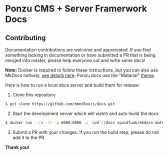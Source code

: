 # Ponzu CMS + Server Framerwork Docs

## Contributing

Documentation contributions are welcome and appreciated. If you find something 
lacking in documentation or have submitted a PR that is being merged into master, 
please help everyone out and write some docs! 

**Note:** Docker is required to follow these instructions, but you can also use
MkDocs natively, [see details here](http://www.mkdocs.org/#installation). Ponzu
docs use the "Material" [theme](http://squidfunk.github.io/mkdocs-material/).


Here is how to run a local docs server and build them for release:

1. Clone this repository
```bash
$ git clone https://github.com/hmedkouri/docs.git
``` 
2. Start the development server which will watch and auto-build the docs
```bash
$ docker run --rm -it -p 8000:8000 -v `pwd`:/docs squidfunk/mkdocs-material
``` 
3. Submit a PR with your changes. If you run the build step, please do not add it to the PR.

**Thank you!**
